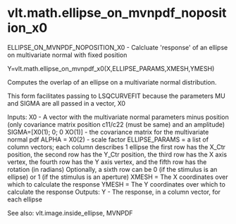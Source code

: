 # vlt.math.ellipse_on_mvnpdf_noposition_x0

  ELLIPSE_ON_MVNPDF_NOPOSITION_X0 - Calcluate 'response' of an ellipse on multivariate normal with fixed position
 
   Y=vlt.math.ellipse_on_mvnpdf_x0(X,ELLIPSE_PARAMS,XMESH,YMESH)
 
   Computes the overlap of an ellipse on a multivariate normal distribution.
 
   This form facilitates passing to LSQCURVEFIT because the parameters MU and
   SIGMA are all passed in a vector, X0
 
   Inputs:
     X0 - A vector with the multivariate normal parameters minus position
            (only covariance matrix position c11/c22 (must be same) and an amplitude)
         SIGMA=[X0(1); 0; 0 XO(1)] - the covariance matrix for the multivariate normal pdf
         ALPHA = X0(2) - scale factor
     ELLIPSE_PARAMS = a list of column vectors; each column describes 1 ellipse
         the first row has the X_Ctr position, the second row has the Y_Ctr
         position, the third row has the X axis vertex, the fourth row has the
         Y axis vertex, and the fifth row has the rotation (in radians)
         Optionally, a sixth row can be 0 (if the stimulus is an ellipse) or
         1 (if the stimulus is an aperture)
     XMESH = The X coordinates over which to calculate the response
     YMESH = The Y coordinates over which to calculate the response
   Outputs:
     Y - The response, in a column vector, for each ellipse
 
   See also: vlt.image.inside_ellipse, MVNPDF
